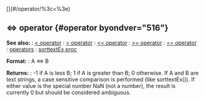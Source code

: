 []{#/operator/%3c=%3e}
## \<=\> operator {#operator byondver="516"}
**See also:**
:   [\< operator](#/operator/%3c)
:   [\> operator](#/operator/%3e)
:   [\<= operator](#/operator/%3c=)
:   [\>= operator](#/operator/%3e=)
:   [== operator](#/operator/==)
:   [operators](#/operator)
:   [sorttextEx proc](#/proc/sorttextEx)
<!-- -->
**Format:**
:   A \<=\> B
<!-- -->
**Returns:**
:   -1 if A is less B; 1 if A is greater than B; 0 otherwise.
If A and B are text strings, a case sensitive comparison is performed
(like sorttextEx()).
If either value is the special number NaN (not a number), the result is
currently 0 but should be considered ambiguous.